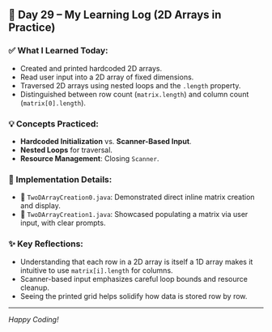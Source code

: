 ## 📝 Day 29 – My Learning Log (2D Arrays in Practice)

### ✅ What I Learned Today:

- Created and printed hardcoded 2D arrays.
- Read user input into a 2D array of fixed dimensions.
- Traversed 2D arrays using nested loops and the `.length` property.
- Distinguished between row count (`matrix.length`) and column count (`matrix[0].length`).

### 💡 Concepts Practiced:

- **Hardcoded Initialization** vs. **Scanner-Based Input**.
- **Nested Loops** for traversal.
- **Resource Management**: Closing `Scanner`.

### 🧪 Implementation Details:

- 🔹 `TwoDArrayCreation0.java`: Demonstrated direct inline matrix creation and display.
- 🔹 `TwoDArrayCreation1.java`: Showcased populating a matrix via user input, with clear prompts.

### ✨ Key Reflections:

- Understanding that each row in a 2D array is itself a 1D array makes it intuitive to use `matrix[i].length` for columns.
- Scanner-based input emphasizes careful loop bounds and resource cleanup.
- Seeing the printed grid helps solidify how data is stored row by row.

---

_Happy Coding!_
